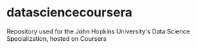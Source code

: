 # datasciencecoursera
Repository used for the John Hopkins University's Data Science Specialization, hosted on Coursera
